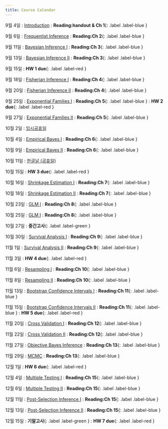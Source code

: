 ```yaml
---
title: Course Calendar
---
```


9월 4일
: [Introduction](/fall23/downloads/lecture1.pdf)
  :  **Reading:handout & Ch 1**{: .label .label-blue }

9월 6일
: [Frequentist Inference](/fall23/downloads/lecture_ch2.pdf)
  :  **Reading:Ch 2**{: .label .label-blue }

9월 11일
: [Bayesian Inference I](/fall23/downloads/lecture_ch3a.pdf)
  :  **Reading:Ch 3**{: .label .label-blue }

9월 13일
: [Bayesian Inference II](#)
  :  **Reading:Ch 3**{: .label .label-blue }

9월 15일
:  **HW 1 due**{: .label .label-red }

9월 18일
: [Fisherian Inference I](#)
  :  **Reading:Ch 4**{: .label .label-blue }

9월 20일
: [Fisherian Inference II](#)
  :  **Reading:Ch 4**{: .label .label-blue }

9월 25일
: [Exponential Families I](#)
  :  **Reading:Ch 5**{: .label .label-blue }
:  **HW 2 due**{: .label .label-red }

9월 27일
: [Exponential Families II](#)
  :  **Reading:Ch 5**{: .label .label-blue }

10월 2일
: [임시공휴일](#)

10월 4일
: [Empirical Bayes I](#)
  :  **Reading:Ch 6**{: .label .label-blue }

10월 9일
: [Empirical Bayes II](#)
  :  **Reading:Ch 6**{: .label .label-blue }

10월 11일
: [한글날 (공휴일)](#)

10월 15일
:  **HW 3 due**{: .label .label-red }

10월 16일
: [Shrinkage Estimation I](#)
  :  **Reading:Ch 7**{: .label .label-blue }

10월 18일
: [Shrinkage Estimation II](#)
  :  **Reading:Ch 7**{: .label .label-blue }

10월 23일
: [GLM I](#)
  :  **Reading:Ch 8**{: .label .label-blue }

10월 25일
: [GLM I](#)
  :  **Reading:Ch 8**{: .label .label-blue }

10월 27일
: **중간고사**{: .label .label-green }

10월 30일
: [Survival Analysis I](#)
  :  **Reading:Ch 9**{: .label .label-blue }

11월 1일
: [Survival Analysis II](#)
  :  **Reading:Ch 9**{: .label .label-blue }

11월 3일
:  **HW 4 due**{: .label .label-red }

11월 6일
: [Resampling I](#)
  :  **Reading:Ch 10**{: .label .label-blue }

11월 8일
: [Resampling II](#)
  :  **Reading:Ch 10**{: .label .label-blue }

11월 13일
: [Bootstrap Confidence Intervals I](#)
  :  **Reading:Ch 11**{: .label .label-blue }

11월 15일
: [Bootstrap Confidence Intervals II](#)
  :  **Reading:Ch 11**{: .label .label-blue }
:  **HW 5 due**{: .label .label-red }

11월 20일
: [Cross Validation I](#)
  :  **Reading:Ch 12**{: .label .label-blue }

11월 22일
: [Cross Validation II](#)
  :  **Reading:Ch 12**{: .label .label-blue }

11월 27일
: [Objective Bayes Inference](#)
  :  **Reading:Ch 13**{: .label .label-blue }

11월 29일
: [MCMC](#)
  :  **Reading:Ch 13**{: .label .label-blue }

12월 1일
:  **HW 6 due**{: .label .label-red }

12월 4일
: [Multiple Testing I](#)
  :  **Reading:Ch 15**{: .label .label-blue }

12월 6일
: [Multiple Testing II](#)
  :  **Reading:Ch 15**{: .label .label-blue }

12월 11일
: [Post-Selection Inference I](#)
  :  **Reading:Ch 15**{: .label .label-blue }

12월 13일
: [Post-Selection Inference II](#)
  :  **Reading:Ch 15**{: .label .label-blue }

12월 15일
: **기말고사**{: .label .label-green }
: **HW 7 due**{: .label .label-red }